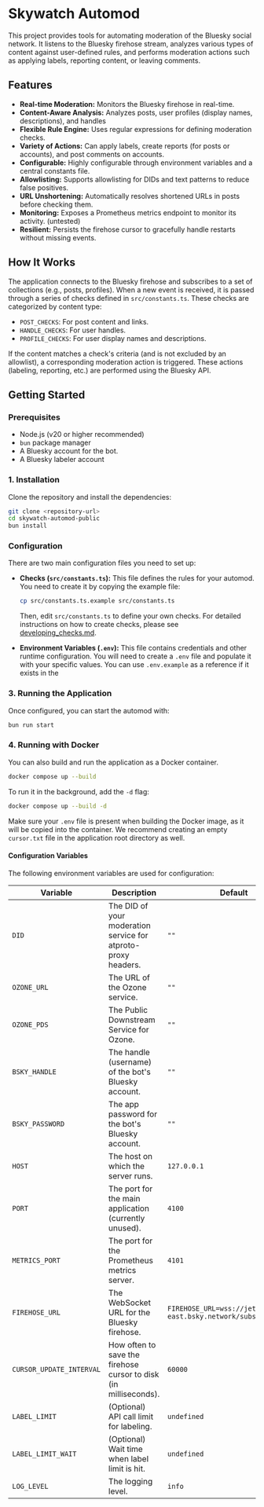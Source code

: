 # Skywatch Automod

This project provides tools for automating moderation of the Bluesky social network. It listens to the Bluesky firehose stream, analyzes various types of content against user-defined rules, and performs moderation actions such as applying labels, reporting content, or leaving comments.

## Features

- **Real-time Moderation:** Monitors the Bluesky firehose in real-time.
- **Content-Aware Analysis:** Analyzes posts, user profiles (display names, descriptions), and handles
- **Flexible Rule Engine:** Uses regular expressions for defining moderation checks.
- **Variety of Actions:** Can apply labels, create reports (for posts or accounts), and post comments on accounts.
- **Configurable:** Highly configurable through environment variables and a central constants file.
- **Allowlisting:** Supports allowlisting for DIDs and text patterns to reduce false positives.
- **URL Unshortening:** Automatically resolves shortened URLs in posts before checking them.
- **Monitoring:** Exposes a Prometheus metrics endpoint to monitor its activity. (untested)
- **Resilient:** Persists the firehose cursor to gracefully handle restarts without missing events.

## How It Works

The application connects to the Bluesky firehose and subscribes to a set of collections (e.g., posts, profiles). When a new event is received, it is passed through a series of checks defined in `src/constants.ts`. These checks are categorized by content type:

- `POST_CHECKS`: For post content and links.
- `HANDLE_CHECKS`: For user handles.
- `PROFILE_CHECKS`: For user display names and descriptions.

If the content matches a check's criteria (and is not excluded by an allowlist), a corresponding moderation action is triggered. These actions (labeling, reporting, etc.) are performed using the Bluesky API.

## Getting Started

### Prerequisites

- Node.js (v20 or higher recommended)
- `bun` package manager
- A Bluesky account for the bot.
- A Bluesky labeler account

### 1. Installation

Clone the repository and install the dependencies:

```bash
git clone <repository-url>
cd skywatch-automod-public
bun install
```

### Configuration

There are two main configuration files you need to set up:

- **Checks (`src/constants.ts`):**
  This file defines the rules for your automod. You need to create it by copying the example file:

  ```bash
  cp src/constants.ts.example src/constants.ts
  ```

  Then, edit `src/constants.ts` to define your own checks. For detailed instructions on how to create checks, please see [developing_checks.md](./src/developing_checks.md).

- **Environment Variables (`.env`):**
  This file contains credentials and other runtime configuration. You will need to create a `.env` file and populate it with your specific values. You can use `.env.example` as a reference if it exists in the

### 3. Running the Application

Once configured, you can start the automod with:

```bash
bun run start
```

### 4. Running with Docker

You can also build and run the application as a Docker container.

```bash
docker compose up --build
```

To run it in the background, add the `-d` flag:

```bash
docker compose up --build -d
```

Make sure your `.env` file is present when building the Docker image, as it will be copied into the container. We recommend creating an empty `cursor.txt` file in the application root directory as well.

#### Configuration Variables

The following environment variables are used for configuration:

| Variable                 | Description                                                      | Default                                                        |
| ------------------------ | ---------------------------------------------------------------- | -------------------------------------------------------------- |
| `DID`                    | The DID of your moderation service for atproto-proxy headers.    | `""`                                                           |
| `OZONE_URL`              | The URL of the Ozone service.                                    | `""`                                                           |
| `OZONE_PDS`              | The Public Downstream Service for Ozone.                         | `""`                                                           |
| `BSKY_HANDLE`            | The handle (username) of the bot's Bluesky account.              | `""`                                                           |
| `BSKY_PASSWORD`          | The app password for the bot's Bluesky account.                  | `""`                                                           |
| `HOST`                   | The host on which the server runs.                               | `127.0.0.1`                                                    |
| `PORT`                   | The port for the main application (currently unused).            | `4100`                                                         |
| `METRICS_PORT`           | The port for the Prometheus metrics server.                      | `4101`                                                         |
| `FIREHOSE_URL`           | The WebSocket URL for the Bluesky firehose.                      | `FIREHOSE_URL=wss://jetstream1.us-east.bsky.network/subscribe` |
| `CURSOR_UPDATE_INTERVAL` | How often to save the firehose cursor to disk (in milliseconds). | `60000`                                                        |
| `LABEL_LIMIT`            | (Optional) API call limit for labeling.                          | `undefined`                                                    |
| `LABEL_LIMIT_WAIT`       | (Optional) Wait time when label limit is hit.                    | `undefined`                                                    |
| `LOG_LEVEL`              | The logging level.                                               | `info`                                                         |
